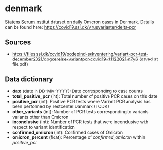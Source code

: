# denmark

[Statens Serum Institut](https://ssi.dk) dataset on daily Omicron
cases in Denmark. Details can be found here:
https://covid19.ssi.dk/virusvarianter/delta-pcr

## Sources

* https://files.ssi.dk/covid19/podepind-sekventering/variant-pcr-test-december2021/opgoerelse-variantpcr-covid19-31122021-n7y6
  (saved at file.pdf)

## Data dictionary

* **date** (date in DD-MM-YYYY): Date corresponding to case counts
* **total_positive_pcr** (int): Total number of positive PCR cases on this date
* **positive_pcr** (int): Positive PCR tests where Variant PCR
  analysis has been performed by Testcenter Danmark (TCDK)
* **other_variants** (int): Number of PCR tests corresponding to variants
  variants other than Omicron
* **inconclusive** (int): Number of PCR tests that were inconclusive
  with respect to variant identification
* **confirmed_omicron** (int): Confirmed cases of Omicron
* **omicron_percent** (float): Percentage of *confirmed_omicron*
  within *positive_pcr*

